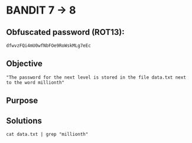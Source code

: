# BANDIT 7 -> 8

## Obfuscated password (ROT13): 

	dfwvzFQi4mU0wfNbFOe9RoWskMLg7eEc

## Objective

	"The password for the next level is stored in the file data.txt next to the word millionth"

## Purpose

## Solutions

	cat data.txt | grep "millionth"
